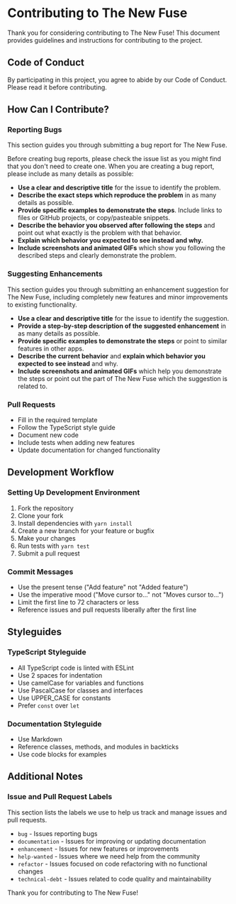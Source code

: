 # Contributing to The New Fuse

Thank you for considering contributing to The New Fuse! This document provides guidelines and instructions for contributing to the project.

## Code of Conduct

By participating in this project, you agree to abide by our Code of Conduct. Please read it before contributing.

## How Can I Contribute?

### Reporting Bugs

This section guides you through submitting a bug report for The New Fuse.

Before creating bug reports, please check the issue list as you might find that you don't need to create one. When you are creating a bug report, please include as many details as possible:

* **Use a clear and descriptive title** for the issue to identify the problem.
* **Describe the exact steps which reproduce the problem** in as many details as possible.
* **Provide specific examples to demonstrate the steps**. Include links to files or GitHub projects, or copy/pasteable snippets.
* **Describe the behavior you observed after following the steps** and point out what exactly is the problem with that behavior.
* **Explain which behavior you expected to see instead and why.**
* **Include screenshots and animated GIFs** which show you following the described steps and clearly demonstrate the problem.

### Suggesting Enhancements

This section guides you through submitting an enhancement suggestion for The New Fuse, including completely new features and minor improvements to existing functionality.

* **Use a clear and descriptive title** for the issue to identify the suggestion.
* **Provide a step-by-step description of the suggested enhancement** in as many details as possible.
* **Provide specific examples to demonstrate the steps** or point to similar features in other apps.
* **Describe the current behavior** and **explain which behavior you expected to see instead** and why.
* **Include screenshots and animated GIFs** which help you demonstrate the steps or point out the part of The New Fuse which the suggestion is related to.

### Pull Requests

* Fill in the required template
* Follow the TypeScript style guide
* Document new code
* Include tests when adding new features
* Update documentation for changed functionality

## Development Workflow

### Setting Up Development Environment

1. Fork the repository
2. Clone your fork
3. Install dependencies with `yarn install`
4. Create a new branch for your feature or bugfix
5. Make your changes
6. Run tests with `yarn test`
7. Submit a pull request

### Commit Messages

* Use the present tense ("Add feature" not "Added feature")
* Use the imperative mood ("Move cursor to..." not "Moves cursor to...")
* Limit the first line to 72 characters or less
* Reference issues and pull requests liberally after the first line

## Styleguides

### TypeScript Styleguide

* All TypeScript code is linted with ESLint
* Use 2 spaces for indentation
* Use camelCase for variables and functions
* Use PascalCase for classes and interfaces
* Use UPPER_CASE for constants
* Prefer `const` over `let`

### Documentation Styleguide

* Use Markdown
* Reference classes, methods, and modules in backticks
* Use code blocks for examples

## Additional Notes

### Issue and Pull Request Labels

This section lists the labels we use to help us track and manage issues and pull requests.

* `bug` - Issues reporting bugs
* `documentation` - Issues for improving or updating documentation
* `enhancement` - Issues for new features or improvements
* `help-wanted` - Issues where we need help from the community
* `refactor` - Issues focused on code refactoring with no functional changes
* `technical-debt` - Issues related to code quality and maintainability

Thank you for contributing to The New Fuse!